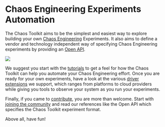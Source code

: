 # Chaos Engineering Experiments Automation

The Chaos Toolkit aims to be the simplest and easiest way to explore building 
your own [Chaos Engineering](http://principlesofchaos.org/) Experiments. It 
also aims to define a vendor and technology independent way of specifying 
Chaos Engineering experiments by providing an 
[Open API](reference/api/experiment.md).

<img src="https://chaostoolkit.org/static/detect-weakness.fbbaf411.svg">

We suggest you start with the [tutorials](reference/tutorial) to get a feel for how the Chaos
Toolkit can help you automate your Chaos Engineering effort. Once you are ready
for your own experiments, have a look at the various [driver extensions][drivers]
we support, which ranges from platforms to cloud providers while giving you
tools to observe your system as you run your experiments.

Finally, if you came to [contribute](reference/contributing), you are more than welcome. Start with
[joining the community][slack] and read our references like the Open API
which specifies the Chaos Toolkit experiment format.

Above all, have fun!

[drivers]: https://chaostoolkit.org/extensions
[tutorials]: /reference/tutorial.md
[contribute]: /reference/contributing.md
[slack]: https://join.chaostoolkit.org/